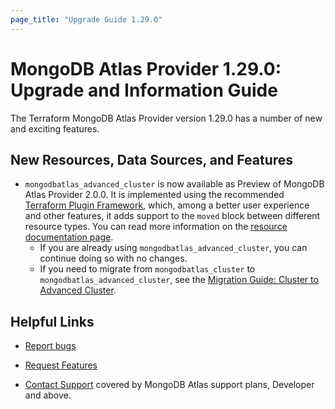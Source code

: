 ```yaml
---
page_title: "Upgrade Guide 1.29.0"
---
```


# MongoDB Atlas Provider 1.29.0: Upgrade and Information Guide

The Terraform MongoDB Atlas Provider version 1.29.0 has a number of new and exciting features.

## New Resources, Data Sources, and Features

- `mongodbatlas_advanced_cluster` is now available as Preview of MongoDB Atlas Provider 2.0.0. It is implemented using the recommended [Terraform Plugin Framework](https://developer.hashicorp.com/terraform/plugin/framework), which, among a better user experience and other features, it adds support to the `moved` block between different resource types. You can read more information on the [resource documentation page](../resources/advanced_cluster%2520%2528preview%2520provider%2520v2%2529).
  - If you are already using `mongodbatlas_advanced_cluster`, you can continue doing so with no changes.
  - If you need to migrate from `mongodbatlas_cluster` to `mongodbatlas_advanced_cluster`, see the [Migration Guide: Cluster to Advanced Cluster](cluster-to-advanced-cluster-migration-guide).

## Helpful Links

* [Report bugs](https://github.com/mongodb/terraform-provider-mongodbatlas/issues)

* [Request Features](https://feedback.mongodb.com/forums/924145-atlas?category_id=370723)

* [Contact Support](https://docs.atlas.mongodb.com/support/) covered by MongoDB Atlas support plans, Developer and above.
